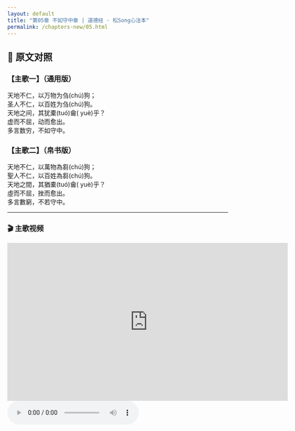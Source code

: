 ```yaml
---
layout: default
title: "第05章 不如守中章 | 道德经 · 松Song心注本"
permalink: /chapters-new/05.html
---
```


## 📜 原文对照

### 【主歌一】（通用版）  
天地不仁，以万物为刍(chú)狗；<br>
圣人不仁，以百姓为刍(chú)狗。<br>
天地之间，其犹橐(tuó)龠( yuè)乎？<br>
虚而不屈，动而愈出。<br>
多言数穷，不如守中。<br>

### 【主歌二】（帛书版）  
天地不仁，以萬物為芻(chú)狗；<br>
聖人不仁，以百姓為芻(chú)狗。<br>
天地之間，其猶橐(tuó)龠( yuè)乎？<br>
虛而不屈，挫而愈出。<br>
多言數窮，不若守中。<br>

---
### 🎬 主歌视频  
<iframe
  src="https://streamable.com/tjb0yq"
  width="640"
  height="360"
  frameborder="0"
  allowfullscreen>
</iframe><audio controls>
---

###  【引】  
“天地不仁”，并非无情无义，而是超越人我厚薄的分别心。
“以万物为刍狗”，是一种无执无偏、顺任自然的态度，体现了天地运行的无私与等视。 
接着，老子举出一个极妙的比喻：“天地之间，其犹橐龠乎？”
橐龠是古代的风箱，空而能出气，越动越有力——正象天地之间的气机流动、阴阳鼓荡、万象生化，皆源于这“中空而不屈”的无形之体。
这不仅是对天地之道运行机制的赞美，也是向修道者传递一则隐密的功法指引：惟其虚，方可鼓动；惟居中，方可不穷。
“橐龠之道”即“守中之道”，无需多言，只需内守中虚，便可得天地自然之用。

---

###  【悟】  
天地之道，本居中虚，鼓荡阴阳，生生不息。
“橐龠”既是天地之象，也是修炼之喻：虚者，神之居；中者，气之根；动者，阴阳之交感也。
古人言：“守中者得道” 。这里的“中”，不仅指无偏、无分别、无二元对立的胸怀，更是指炼气之枢、养道之位。
只有内守虚中，气不外泄，神不妄驰，才能动而愈出、炼而不竭。
“多言数穷，不如守中”这一句，是老子点破天机之笔：“橐龠在身中，鼓之则生道”。
修炼者若能以无执守心，以中虚养气，则天地之冲和之力，即可在身心之内流转鼓荡——
    这，就是内应于天、身合于道的修真之机。

---

###  【诗】  
《守中之道》 · 青隐子  
天地不仁等万生，刍狗无情却有情。<br>
虚鼓动中藏造化，无私乃是至公名。<br>
风箱挫气还生气，守静方知语最轻。<br>
多言终穷非远道，不如归本守中行。<br>

---

###  【字词解义】 

◎  不仁：非有情偏爱之“仁”；意为超越亲疏好恶，非薄情，而是“无所偏倚，顺其自然”之大公无私。<br> 

◎  芻chú狗：古代草编之狗，祭祀用；祭前供奉，祭后弃之，喻道体不偏，天地生万物而不为其所动。<br>

◎  橐龠tuó yuè：古代风箱：橐为皮囊，龠为鼓气管道，象征道体中虚、鼓动不息；亦喻人身中丹田、中气发动机制。<br>

◎  虛而不屈：中空而不塌陷；虚实并存，恒久不竭。道之体“虚”，却因“中”而不倾；修炼者内守虚中，气不耗，神不散。<br>

◎  动而愈出：一经鼓动，源源不绝。修道如运风箱，气感随动即生，神炁生发不穷。<br>

◎  数穷：推理穷尽、言说终竭。<br>

◎  守中：安住中位、不偏不倚。道之核心处所，亦是人身修道的气机中枢，“中”者，道之本根也。<br>

---

> ⛰️ 本章标题为松Song所拟，原文无章名，仅作导航参考。
